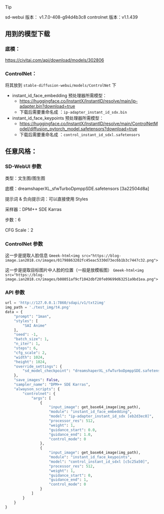 > [!TIP]
> sd-webui 版本： v1.7.0-408-g94d4b3c8
> controlnet 版本：v1.1.439

## 用到的模型下载

### 底模：
https://civitai.com/api/download/models/302806
### ControlNet：
将其放到 `stable-diffusion-webui/models/ControlNet` 下
- instant_id_face_embedding 预处理器所需模型：
  - https://huggingface.co/InstantX/InstantID/resolve/main/ip-adapter.bin?download=true
  - 下载后需要重命名成 ：`ip-adapter_instant_id_sdx.bin`
- instant_id_face_keypoints 预处理器所需模型：
  - https://huggingface.co/InstantX/InstantID/resolve/main/ControlNetModel/diffusion_pytorch_model.safetensors?download=true
  - 下载后需要重命名成 ：`control_instant_id_sdxl.safetensors`

## 任意风格：

### SD-WebUI 参数
类型：文生图/图生图

底模：dreamshaperXL_sfwTurboDpmppSDE.safetensors [3a22504d8a]

提示词 & 负向提示词：可以直接使用 Styles

采样器：DPM++ SDE Karras

步数：6

CFG Scale：2

### ControlNet 参数

这一步是提取人脸信息
`Gmeek-html<img src="https://blog-image.ian2018.cn/images/01798863202fc45eac5330d73ec6b1b3c7447c32.png">`

这一步是提取目标图片中人脸的位置（一般是放模板图）
`Gmeek-html<img src="https://blog-image.ian2018.cn/images/b08051af9cf1042dbf20fe09699d63251a9bd1ea.png">`

### API 参数

```python
url = 'http://127.0.0.1:7860/sdapi/v1/txt2img'
img_path = './test_img/t4.png'
data = {
    "prompt": "1man",
    "styles": [
        "SAI Anime"
    ],
    "seed": -1,
    "batch_size": 1,
    "n_iter": 1,
    "steps": 6,
    "cfg_scale": 2,
    "width": 1024,
    "height": 1024,
    "override_settings": {
        "sd_model_checkpoint": "dreamshaperXL_sfwTurboDpmppSDE.safetensors [3a22504d8a]"
    },
    "save_images": False,
    "sampler_name": "DPM++ SDE Karras",
    "alwayson_scripts": {
        "controlnet": {
            "args": [
                {
                    "input_image": get_base64_image(img_path),
                    "module": "instant_id_face_embedding",
                    "model": "ip-adapter_instant_id_sdx [eb2d3ec0]",
                    "processor_res": 512,
                    "weight": 1,
                    "guidance_start": 0.0,
                    "guidance_end": 1.0,
                    "control_mode": 0
                },
                {
                    "input_image": get_base64_image(img_path),
                    "module": "instant_id_face_keypoints",
                    "model": "control_instant_id_sdxl [c5c25a50]",
                    "processor_res": 512,
                    "weight": 1,
                    "guidance_start": 0,
                    "guidance_end": 1,
                    "control_mode": 0
                }
            ]
        }
    }
}
```

<!-- ##{"timestamp":1706576591}## -->